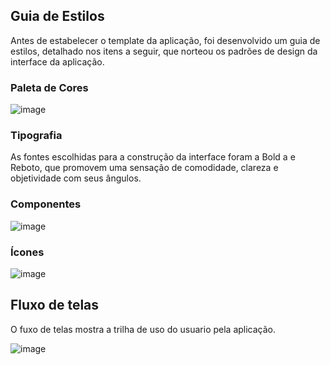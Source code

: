 
## Guia de Estilos
Antes de estabelecer o template da aplicação, foi desenvolvido um guia de estilos, detalhado nos itens a seguir, que norteou os padrões de design da interface da aplicação. 

### Paleta de Cores
![image](https://github.com/user-attachments/assets/63d95dc1-6af3-48a9-9cf6-c5d8c180a165)


### Tipografia

As fontes escolhidas para a construção da interface foram a Bold a e Reboto, que promovem uma sensação de comodidade, clareza e objetividade com seus ângulos.

### Componentes

![image](https://github.com/user-attachments/assets/e96c50b4-a10c-4191-8876-63f5464e4f0d)



### Ícones

![image](https://github.com/user-attachments/assets/a45f8cb4-b344-4714-81ea-ee3ecbc36815)


## Fluxo de telas

O fuxo de telas mostra a trilha de uso do usuario pela aplicação.

![image](https://github.com/user-attachments/assets/974596c0-d675-4abd-8533-76cde4766fcb)

